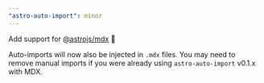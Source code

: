 ```yaml
---
"astro-auto-import": minor
---
```


Add support for [@astrojs/mdx](https://docs.astro.build/en/guides/integrations-guide/mdx/) 🎉

Auto-imports will now also be injected in `.mdx` files. You may need to remove manual imports if you were already using `astro-auto-import` v0.1.x with MDX.
